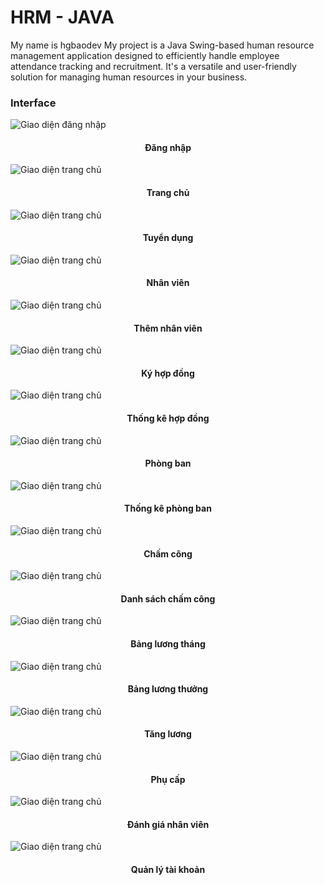 # HRM - JAVA
My name is hgbaodev
My project is a Java Swing-based human resource management application designed to efficiently handle employee attendance tracking and recruitment. It's a versatile and user-friendly solution for managing human resources in your business.

### Interface
 ![Giao diện đăng nhập](./img/Đăng%20nhập.png)
 
 <h4 align="center">Đăng nhập</h4>

 ![Giao diện trang chủ](./img/Trang%20chủ.png)
 
 <h4 align="center">Trang chủ</h4>

 ![Giao diện trang chủ](./img/Tuyển%20dụng.png)

 <h4 align="center">Tuyển dụng</h4>

 ![Giao diện trang chủ](./img/Nhân%20viên.png)

  <h4 align="center">Nhân viên</h4>

  ![Giao diện trang chủ](./img/Thêm%20nhân%20viên.png)

  <h4 align="center">Thêm nhân viên</h4>

  ![Giao diện trang chủ](./img/Ký%20hợp%20đồng.png)

  <h4 align="center">Ký hợp đồng</h4>

  ![Giao diện trang chủ](./img/Hợp%20đồng%20thống%20kê.png)

  <h4 align="center">Thống kê hợp đồng</h4>

  ![Giao diện trang chủ](./img/Quản%20lý%20phòng%20ban.png)

  <h4 align="center">Phòng ban</h4>

  ![Giao diện trang chủ](./img/Thống%20kê%20phòng%20ban.png)

  <h4 align="center">Thống kê phòng ban</h4>

  ![Giao diện trang chủ](./img/Chấm%20công.png)

  <h4 align="center">Chấm công</h4>

  ![Giao diện trang chủ](./img/Danh%20sách%20chấm%20công.png)

  <h4 align="center">Danh sách chấm công</h4>

 ![Giao diện trang chủ](./img/Bảng%20lương%20tháng.png)

  <h4 align="center">Bảng lương tháng</h4>

 ![Giao diện trang chủ](./img/Bảng%20lương%20thưởng.png)

 <h4 align="center">Bảng lương thưởng</h4>

 ![Giao diện trang chủ](./img/Tăng%20lương.png)

  <h4 align="center">Tăng lương</h4>

 ![Giao diện trang chủ](./img/Phụ%20cấp%20khoản%20trừ.png)
 
 <h4 align="center">Phụ cấp</h4>

 ![Giao diện trang chủ](./img/Đánh%20giá%20nhân%20viên.png)
 
 <h4 align="center">Đánh giá nhân viên</h4>

 ![Giao diện trang chủ](./img/Tài%20khoản.png)

 <h4 align="center">Quản lý tài khoản</h4>
 